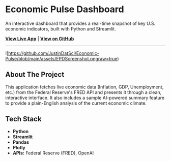 # Economic Pulse Dashboard

An interactive dashboard that provides a real-time snapshot of key U.S. economic indicators, built with Python and Streamlit.

**[View Live App](https://economic-pulse.streamlit.app/)** | **[View on GitHub](https://github.com/JustinDatSci/Economic-Pulse)**

---

![https://github.com/JustinDatSci/Economic-Pulse/blob/main/assets/EPDScreenshot.pngraw=true)

## About The Project

This application fetches live economic data (Inflation, GDP, Unemployment, etc.) from the Federal Reserve's FRED API and presents it through a clean, interactive interface. It also includes a sample AI-powered summary feature to provide a plain-English analysis of the current economic climate.

## Tech Stack
* **Python**
* **Streamlit**
* **Pandas**
* **Plotly**
* **APIs:** Federal Reserve (FRED), OpenAI
